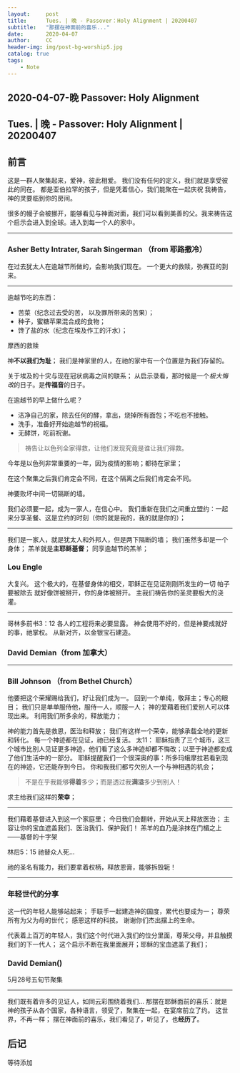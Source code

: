 ```yaml
---
layout:     post
title:      Tues. | 晚 - Passover：Holy Alignment | 20200407
subtitle:   "那摆在神面前的喜乐..."
date:       2020-04-07
author:     CC
header-img: img/post-bg-worship5.jpg
catalog: true
tags:
    - Note
---
```


## 2020-04-07-晚 Passover: Holy Alignment

## Tues. | 晚 - Passover: Holy Alignment | 20200407

## 前言

这是一群人聚集起来，爱神，彼此相爱。
我们没有任何的定义，我们就是享受彼此的同在。
都是亚伯拉罕的孩子，但是凭着信心，我们能聚在一起庆祝
我祷告，神的灵要临到你的房间。

很多的幔子会被挪开，能够看见与神面对面，我们可以看到美善的父。我来祷告这个启示会进入到全球。进入到每一个人的家中。

----

### Asher Betty Intrater, Sarah Singerman （from 耶路撒冷）

在过去犹太人在逾越节所做的，会影响我们现在。
一个更大的救赎，弥赛亚的到来。

----

逾越节吃的东西：

- 苦菜（纪念过去受的苦， 以及罪所带来的苦果）；
- 种子，蜜糖苹果混合成的食物；
- 馋了盐的水（纪念在埃及作工的汗水）；

摩西的救赎

神**不以我们为耻**；
我们是神家里的人，在祂的家中有一个位置是为我们存留的。

关于埃及的十灾与现在冠状病毒之间的联系；
从启示录看，那时候是一个*极大悔改*的日子。是**传福音**的日子。

在逾越节的早上做什么呢？

- 洁净自己的家，除去任何的酵，拿出，烧掉所有面包；不吃也不接触。
- 洗手，准备好开始逾越节的祝福。
- 无酵饼，吃前祝谢。

> 祷告让以色列全家得救，让他们发现究竟是谁让我们得救。

今年是以色列非常重要的一年，因为疫情的影响；都待在家里；

在这个聚集之后我们肯定会不同，在这个隔离之后我们肯定会不同。

神要败坏中间一切隔断的墙。

我们必须要一起，成为一家人，在信心中。
我们重新在我们之间重立盟约：一起来分享圣餐、这是立约的时刻（你的就是我的，我的就是你的）；

----

我们是一家人，就是犹太人和外邦人，但是两下隔断的墙；
我们虽然多却是一个身体；
羔羊就是**主耶稣基督**；
同享逾越节的羔羊；

### Lou Engle

大复兴。
这个极大的，在基督身体的相交，耶稣正在见证刚刚所发生的一切
帕子要被除去
就好像饼被掰开，你的身体被掰开。
主我们祷告你的圣灵要极大的浇灌。

----
哥林多前书3：12
各人的工程将来必要显露。
神会使用不好的，但是神要成就好的事，祂掌权。
从新对齐，以金银宝石建造。

### David Demian（from 加拿大）

----

### Bill Johnson （from Bethel Church）

他要把这个荣耀赐给我们，好让我们成为一。
回到一个单纯，敬拜主；专心的眼目；
我们只是单单服侍他，服侍一人，顺服一人；
神的爱藉着我们爱别人可以体现出来。
利用我们所多余的，释放能力；

神的能力首先是救恩，医治和释放；
我们有这样一个荣幸，能够承载全地的更新和转化。
每一个神迹都在见证，祂已经复活。
太11：
耶稣指责了三个城市，这三个城市比别人见证更多神迹，他们看了这么多神迹却都不悔改；以至于神迹都变成了他们生活中的一部分。
耶稣提醒我们一个很深奥的事：所多玛蛾摩拉若看到现在的神迹，它还能存到今日。
你和我我们都亏欠别人一个与神相遇的机会；

> 不是在乎我能够**得着**多少；而是透过我**满溢**多少到别人！

求主给我们这样的**荣幸**；

----

我们藉着基督进入到这一个家庭里；
今日我们会翻转，开始从天上释放医治；
主容让你的宝血遮盖我们、医治我们、保护我们！
羔羊的血乃是涂抹在门楣之上——基督的十字架

林后5：15 祂替众人死...

祂的圣名有能力，我们要拿着权柄，释放恩膏，能够拆毁轭！

----

### 年轻世代的分享

这一代的年轻人能够站起来；
手联手一起建造神的国度，累代也要成为一；
尊荣所有为父为母的世代；
感恩这样的科技。
谢谢你们杰出摆上的生命。

代表着上百万的年轻人，我们这个时代进入我们的位分里面，尊荣父母，并且触摸我们的下一代人；
这个启示不断在我里面展开；耶稣的宝血遮盖了我们；

### David Demian()

5月28号五旬节聚集

----

我们既有着许多的见证人，如同云彩围绕着我们...
那摆在耶稣面前的喜乐：就是神的孩子从各个国家，各种语言，领受了，聚集在一起，在宴席前立了约。
这世界，不再一样；
摆在神面前的喜乐，我们看见了，听见了，也**经历了**。

## 后记

等待添加
